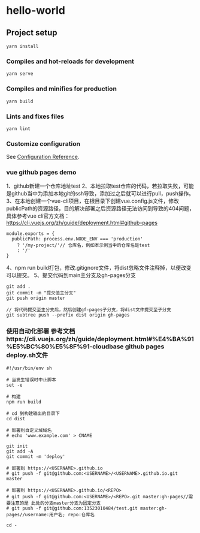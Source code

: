 # hello-world

## Project setup
```
yarn install
```

### Compiles and hot-reloads for development
```
yarn serve
```

### Compiles and minifies for production
```
yarn build
```

### Lints and fixes files
```
yarn lint
```

### Customize configuration
See [Configuration Reference](https://cli.vuejs.org/config/).

### vue github pages demo
1、github新建一个仓库地址test
2、本地拉取test仓库的代码，若拉取失败，可能是github当中为添加本地git的ssh导致，添加过之后就可以进行pull，push操作。
3、在本地创建一个vue-cli项目，在根目录下创建vue.config.js文件，修改publicPath的资源路径，目的解决部署之后资源路径无法访问到导致的404问题，具体参考vue cli官方文档：https://cli.vuejs.org/zh/guide/deployment.html#github-pages
```
module.exports = {
  publicPath: process.env.NODE_ENV === 'production'
    ? '/my-project/'// 仓库名，例如本示例当中的仓库名是test
    : '/'
}
```
4、npm run build打包，修改.gitignore文件，将dist忽略文件注释掉，以便改变可以提交。
5、提交代码到main主分支及gh-pages分支
```
git add .
git commit -m "提交值主分支"
git push origin master

// 将代码提交至主分支后，然后创建gf-pages子分支，将dist文件提交至子分支
git subtree push --prefix dist origin gh-pages
```

### 使用自动化部署 参考文档https://cli.vuejs.org/zh/guide/deployment.html#%E4%BA%91%E5%BC%80%E5%8F%91-cloudbase github pages deploy.sh文件
```
#!/usr/bin/env sh

# 当发生错误时中止脚本
set -e

# 构建
npm run build

# cd 到构建输出的目录下
cd dist

# 部署到自定义域域名
# echo 'www.example.com' > CNAME

git init
git add -A
git commit -m 'deploy'

# 部署到 https://<USERNAME>.github.io
# git push -f git@github.com:<USERNAME>/<USERNAME>.github.io.git master

# 部署到 https://<USERNAME>.github.io/<REPO>
# git push -f git@github.com:<USERNAME>/<REPO>.git master:gh-pages//需要注意的是 此处的分支master分支为固定分支
# git push -f git@github.com:13523010484/test.git master:gh-pages//username:用户名; repo:仓库名

cd -
```
